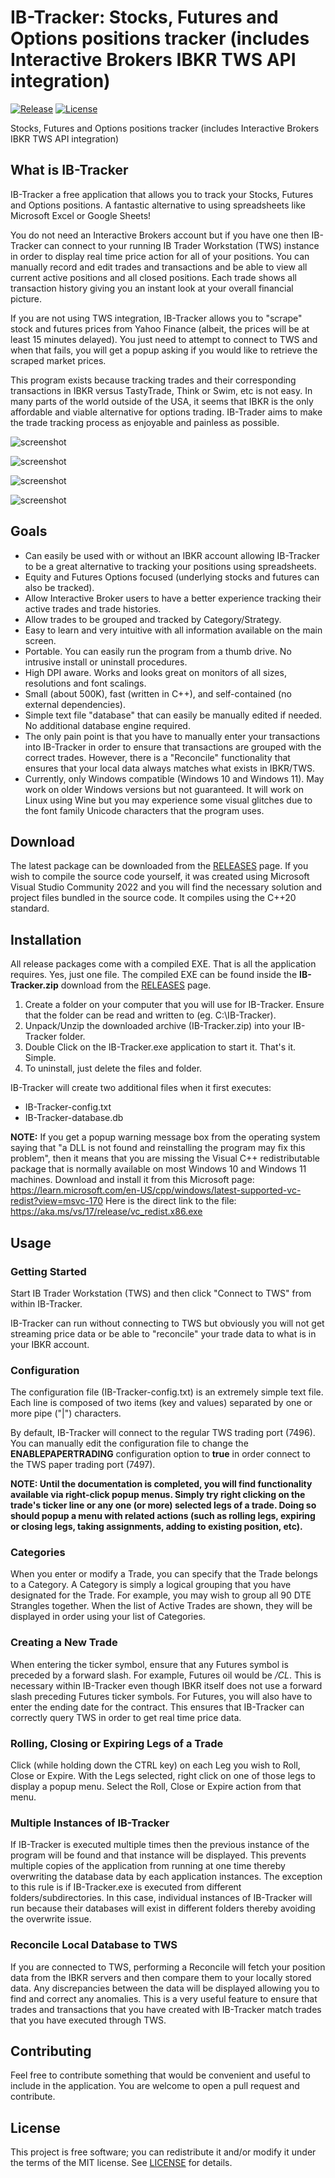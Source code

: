 # IB-Tracker: Stocks, Futures and Options positions tracker (includes Interactive Brokers IBKR TWS API integration)
[![Release](https://img.shields.io/github/v/release/PaulSquires/IB-Tracker?style=flat-square)](https://github.com/PaulSquires/IB-Tracker/releases)
[![License](https://img.shields.io/github/license/PaulSquires/IB-Tracker?style=flat-square)](LICENSE)
<!-- ![Downloads](https://img.shields.io/github/downloads/PaulSquires/IB-Tracker/total?style=flat-square) -->

Stocks, Futures and Options positions tracker (includes Interactive Brokers IBKR TWS API integration)

## What is IB-Tracker 
IB-Tracker a free application that allows you to track your Stocks, Futures and Options positions. A fantastic alternative to using spreadsheets like Microsoft Excel or Google Sheets! 

You do not need an Interactive Brokers account but if you have one then IB-Tracker can connect to your running IB Trader Workstation (TWS) instance in order to display real time price action for all of your positions. You can manually record and edit trades and transactions and be able to view all current active positions and all closed positions. Each trade shows all transaction history giving you an instant look at your overall financial picture. 

If you are not using TWS integration, IB-Tracker allows you to "scrape" stock and futures prices from Yahoo Finance (albeit, the prices will be at least 15 minutes delayed). You just need to attempt to connect to TWS and when that fails, you will get a popup asking if you would like to retrieve the scraped market prices.

This program exists because tracking trades and their corresponding transactions in IBKR versus TastyTrade, Think or Swim, etc is not easy.  In many parts of the world outside of the USA, it seems that IBKR is the only affordable and viable alternative for options trading. IB-Trader aims to make the trade tracking process as enjoyable and painless as possible.

![screenshot](/IB-Tracker/assets/ib-tracker-main.png?raw=true "IB-Tracker Main")

![screenshot](/IB-Tracker/assets/ib-tracker-closed.png?raw=true "IB-Tracker Closed")

![screenshot](/IB-Tracker/assets/ib-tracker-trade.png?raw=true "IB-Tracker Trade")

![screenshot](/IB-Tracker/assets/ib-tracker-trans.png?raw=true "IB-Tracker Transactions")

## Goals
* Can easily be used with or without an IBKR account allowing IB-Tracker to be a great alternative to tracking your positions using spreadsheets.
* Equity and Futures Options focused (underlying stocks and futures can also be tracked).
* Allow Interactive Broker users to have a better experience tracking their active trades and trade histories.
* Allow trades to be grouped and tracked by Category/Strategy.
* Easy to learn and very intuitive with all information available on the main screen. 
* Portable. You can easily run the program from a thumb drive. No intrusive install or uninstall procedures.
* High DPI aware. Works and looks great on monitors of all sizes, resolutions and font scalings.
* Small (about 500K), fast (written in C++), and self-contained (no external dependencies).
* Simple text file "database" that can easily be manually edited if needed. No additional database engine required.
* The only pain point is that you have to manually enter your transactions into IB-Tracker in order to ensure that transactions are grouped with the correct trades. However, there is a "Reconcile" functionality that ensures that your local data always matches what exists in IBKR/TWS. 
* Currently, only Windows compatible (Windows 10 and Windows 11). May work on older Windows versions but not guaranteed. It will work on Linux using Wine but you may experience some visual glitches due to the font family Unicode characters that the program uses.

## Download
The latest package can be downloaded from the [RELEASES](https://github.com/PaulSquires/IB-Tracker/releases) page.
If you wish to compile the source code yourself, it was created using Microsoft Visual Studio Community 2022 and you will find the necessary solution and project files bundled in the source code. It compiles using the C++20 standard.

## Installation
All release packages come with a compiled EXE. That is all the application requires. Yes, just one file. The compiled EXE can be found inside the **IB-Tracker.zip** download from the [RELEASES](https://github.com/PaulSquires/IB-Tracker/releases) page.
1. Create a folder on your computer that you will use for IB-Tracker. Ensure that the folder can be read and written to (eg. C:\IB-Tracker).
2. Unpack/Unzip the downloaded archive (IB-Tracker.zip) into your IB-Tracker folder.
3. Double Click on the IB-Tracker.exe application to start it. That's it. Simple.
4. To uninstall, just delete the files and folder.

IB-Tracker will create two additional files when it first executes:
* IB-Tracker-config.txt
* IB-Tracker-database.db

**NOTE:** If you get a popup warning message box from the operating system saying that "a DLL is not found and reinstalling the program may fix this problem", then it means that you are missing the Visual C++ redistributable package that is normally available on most Windows 10 and Windows 11 machines. Download and install it from this Microsoft page:  https://learn.microsoft.com/en-US/cpp/windows/latest-supported-vc-redist?view=msvc-170   Here is the direct link to the file: https://aka.ms/vs/17/release/vc_redist.x86.exe  

## Usage

### Getting Started
Start IB Trader Workstation (TWS) and then click "Connect to TWS" from within IB-Tracker.

IB-Tracker can run without connecting to TWS but obviously you will not get streaming price data or be able to "reconcile" your trade data to what is in your IBKR account.

### Configuration
The configuration file (IB-Tracker-config.txt) is an extremely simple text file. Each line is composed of two items (key and values) separated by one or more pipe ("|") characters.

By default, IB-Tracker will connect to the regular TWS trading port (7496). You can manually edit the configuration file to change the **ENABLEPAPERTRADING** configuration option to **true** in order connect to the TWS paper trading port (7497).

**NOTE: Until the documentation is completed, you will find functionality available via right-click popup menus. Simply try right clicking on the trade's ticker line or any one (or more) selected legs of a trade. Doing so should popup a menu with related actions (such as rolling legs, expiring or closing legs, taking assignments, adding to existing position, etc).**

### Categories
When you enter or modify a Trade, you can specify that the Trade belongs to a Category. A Category is simply a logical grouping that you have designated for the Trade. For example, you may wish to group all 90 DTE Strangles together. When the list of Active Trades are shown, they will be displayed in order using your list of Categories.

### Creating a New Trade
When entering the ticker symbol, ensure that any Futures symbol is preceded by a forward slash. For example, Futures oil would be */CL*. This is necessary within IB-Tracker even though IBKR itself does not use a forward slash preceding Futures ticker symbols. For Futures, you will also have to enter the ending date for the contract. This ensures that IB-Tracker can correctly query TWS in order to get real time price data.

### Rolling, Closing or Expiring Legs of a Trade
Click (while holding down the CTRL key) on each Leg you wish to Roll, Close or Expire. With the Legs selected, right click on one of those legs to display a popup menu. Select the Roll, Close or Expire action from that menu.

### Multiple Instances of IB-Tracker
If IB-Tracker is executed multiple times then the previous instance of the program will be found and that instance will be displayed. This prevents multiple copies of the application from running at one time thereby overwriting the database data by each application instances. The exception to this rule is if IB-Tracker.exe is executed from different folders/subdirectories. In this case, individual instances of IB-Tracker will run because their databases will exist in different folders thereby avoiding the overwrite issue.

### Reconcile Local Database to TWS
If you are connected to TWS, performing a Reconcile will fetch your position data from the IBKR servers and then compare them to your locally stored data. Any discrepancies between the data will be displayed allowing you to find and correct any anomalies. This is a very useful feature to ensure that trades and transactions that you have created with IB-Tracker match trades that you have executed through TWS.

## Contributing
Feel free to contribute something that would be convenient and useful to include in the application. You are welcome to open a pull request and contribute.

## License
This project is free software; you can redistribute it and/or modify it under the terms of the MIT license. See [LICENSE](https://github.com/PaulSquires/IB-Tracker/blob/main/LICENSE.txt) for details.
